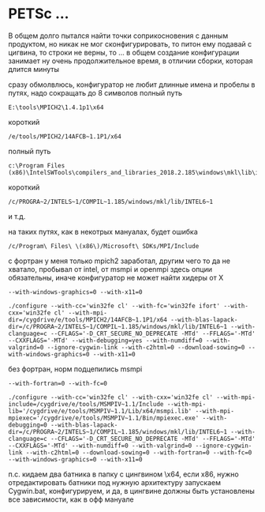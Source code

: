 
# PETSc ... 

В общем долго пытался найти точки соприкосновения с данным продуктом, но никак не мог сконфигурировать, то питон ему подавай с цигвина, то строки не верны, то ... в общем создание конфигурации занимает ну очень продолжительное время, в отличии сборки, которая длится минуты

сразу обмолвлюсь, конфигуратор не любит длинные имена и пробелы в путях, надо сокращать до 8 символов
полный путь

    E:\tools\MPICH2\1.4.1p1\x64

короткий

    /e/tools/MPICH2/14AFCB~1.1P1/x64

полный путь

    c:\Program Files (x86)\IntelSWTools\compilers_and_libraries_2018.2.185\windows\mkl\lib\intel64_win

короткий

    /c/PROGRA~2/INTELS~1/COMPIL~1.185/windows/mkl/lib/INTEL6~1

и т.д.

на таких путях, как в некотрых мануалах, будет ошибка

    /c/Program\ Files\ \(x86\)/Microsoft\ SDKs/MPI/Include

с фортран у меня только mpich2 заработал, другим чего то да не хватало, пробывал от intel, от msmpi и openmpi
здесь опции обязательны, иначе конфигуратор не может найти хидеры от Х

    --with-windows-graphics=0 --with-x11=0

    ./configure --with-cc='win32fe cl' --with-fc='win32fe ifort' --with-cxx='win32fe cl' --with-mpi-dir=/cygdrive/e/tools/MPICH2/14AFCB~1.1P1/x64 --with-blas-lapack-dir=/c/PROGRA~2/INTELS~1/COMPIL~1.185/windows/mkl/lib/INTEL6~1 --with-clanguage=c --CFLAGS='-D_CRT_SECURE_NO_DEPRECATE -MTd' --FFLAGS='-MTd' --CXXFLAGS='-MTd' --with-debugging=yes --with-numdiff=0 --with-valgrind=0 --ignore-cygwin-link --with-c2html=0 --download-sowing=0 --with-windows-graphics=0 --with-x11=0

без фортран, норм подцепились msmpi

    --with-fortran=0 --with-fc=0

    ./configure --with-cc='win32fe cl' --with-cxx='win32fe cl' --with-mpi-include=/cygdrive/e/tools/MSMPIV~1.1/Include --with-mpi-lib='/cygdrive/e/tools/MSMPIV~1.1/Lib/x64/msmpi.lib' --with-mpi-mpiexec='/cygdrive/e/tools/MSMPIV~1.1/Bin/mpiexec.exe' --with-debugging=0 --with-blas-lapack-dir=/c/PROGRA~2/INTELS~1/COMPIL~1.185/windows/mkl/lib/INTEL6~1 --with-clanguage=c --CFLAGS='-D_CRT_SECURE_NO_DEPRECATE -MTd' --FFLAGS='-MTd' --CXXFLAGS='-MTd' --with-numdiff=0 --with-valgrind=0 --ignore-cygwin-link --with-c2html=0 --download-sowing=0 --with-fortran=0 --with-fc=0 --with-windows-graphics=0 --with-x11=0


п.с. кидаем два батника в папку с цингвином \х64\, если х86, нужно отредактировать батники под нужную архитектуру
запускаем Cygwin.bat, конфигурируем, и да, в цингвине должны быть установлены все зависимости, как в офф мануале
